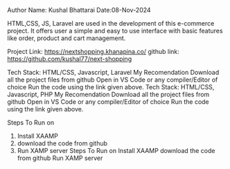 Author Name: Kushal Bhattarai
Date:08-Nov-2024

HTML,CSS, JS, Laravel are used in the development of this e-commerce project.
It offers user a simple and easy to use interface with basic features like order, product and cart management.


Project Link: https://nextshopping.khanapina.co/
github link: https://github.com/kushal77/next-shopping

Tech Stack:
HTML/CSS, Javascript, Laravel
My Recomendation
Download all the project files from github
Open in VS Code or any compiler/Editor of choice
Run the code using the link given above.
Tech Stack: HTML/CSS, Javascript, PHP My Recomendation Download all the project files from github Open in VS Code or any compiler/Editor of choice Run the code using the link given above.

Steps To Run on 
1. Install XAAMP
2. download the code from github
3. Run XAMP server
Steps To Run on
Install XAAMP
download the code from github
Run XAMP server
